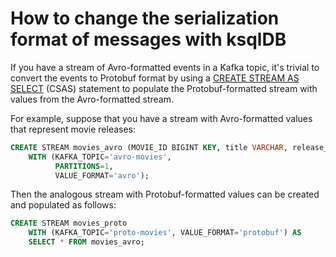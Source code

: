 <!-- title: How to change the serialization format of messages with ksqlDB -->
<!-- description: In this tutorial, learn how to change the serialization format of messages with ksqlDB, with step-by-step instructions and supporting code. -->

# How to change the serialization format of messages with ksqlDB

If you have a stream of Avro-formatted events in a Kafka topic, it's trivial to convert the events to Protobuf format by using a [CREATE STREAM AS SELECT](https://docs.ksqldb.io/en/latest/developer-guide/ksqldb-reference/create-stream-as-select/) (CSAS) statement to populate the Protobuf-formatted stream with values from the Avro-formatted stream.

For example, suppose that you have a stream with Avro-formatted values that represent movie releases:

```sql
CREATE STREAM movies_avro (MOVIE_ID BIGINT KEY, title VARCHAR, release_year INT)
    WITH (KAFKA_TOPIC='avro-movies',
          PARTITIONS=1,
          VALUE_FORMAT='avro');
```

Then the analogous stream with Protobuf-formatted values can be created and populated as follows:

```sql
CREATE STREAM movies_proto
    WITH (KAFKA_TOPIC='proto-movies', VALUE_FORMAT='protobuf') AS
    SELECT * FROM movies_avro;
```

